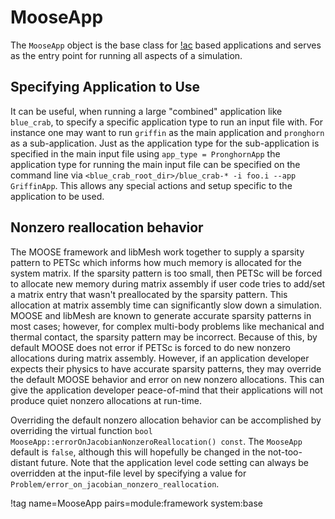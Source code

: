 # MooseApp

The `MooseApp` object is the base class for [!ac](MOOSE) based applications and serves as the
entry point for running all aspects of a simulation.

## Specifying Application to Use

It can be useful, when running a large "combined" application like `blue_crab`,
to specify a specific application type to run an input file with. For instance
one may want to run `griffin` as the main application and `pronghorn` as a
sub-application. Just as the application type for the sub-application is
specified in the main input file using `app_type = PronghornApp` the application
type for running the main input file can be specified on the command line
via `<blue_crab_root_dir>/blue_crab-* -i foo.i --app GriffinApp`. This allows
any special actions and setup specific to the application to be used.

## Nonzero reallocation behavior

The MOOSE framework and libMesh work together to supply a sparsity pattern to
PETSc which informs how much memory is allocated for the system matrix. If the
sparsity pattern is too small, then PETSc will be forced to allocate new memory
during matrix assembly if user code tries to add/set a matrix entry that wasn't
preallocated by the sparsity pattern. This allocation at matrix assembly time
can significantly slow down a simulation. MOOSE and libMesh are known to
generate accurate sparsity patterns in most cases; however, for complex
multi-body problems like mechanical and thermal contact, the sparsity pattern
may be incorrect. Because of this, by default MOOSE does not error if PETSc is
forced to do new nonzero allocations during matrix assembly. However, if an
application developer expects their physics to have accurate sparsity patterns,
they may override the default MOOSE behavior and error on new nonzero
allocations. This can give the application developer peace-of-mind that their
applications will not produce quiet nonzero allocations at run-time.

Overriding the default nonzero allocation behavior can be accomplished by
overriding the virtual function `bool
MooseApp::errorOnJacobianNonzeroReallocation() const`. The `MooseApp` default is
`false`, although this will hopefully be changed in the not-too-distant
future. Note that the application level code setting can always be overridden at
the input-file level by specifying a value for `Problem/error_on_jacobian_nonzero_reallocation`.

!tag name=MooseApp pairs=module:framework system:base
